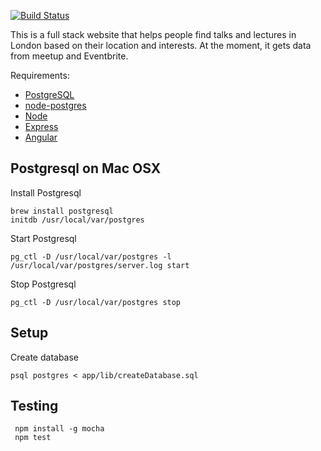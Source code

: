 [![Build Status](https://travis-ci.org/PaulinaStypinska/talks-and-lectures-app.svg)](https://travis-ci.org/PaulinaStypinska/talks-and-lectures-app)

This is a full stack website that helps people find talks and lectures in London based on their location and interests. At the moment, it gets data from meetup and Eventbrite.

Requirements:

- [PostgreSQL](http://www.postgresql.org/download/)
- [node-postgres](https://github.com/brianc/node-postgres)
- [Node](https://nodejs.org/en/)
- [Express](http://expressjs.com/)
- [Angular](https://angularjs.org/)


Postgresql on Mac OSX
-----------------------

Install Postgresql

    brew install postgresql
    initdb /usr/local/var/postgres

Start Postgresql

    pg_ctl -D /usr/local/var/postgres -l /usr/local/var/postgres/server.log start
    
Stop Postgresql

    pg_ctl -D /usr/local/var/postgres stop

Setup
-----
    
Create database

    psql postgres < app/lib/createDatabase.sql 
    
Testing
-------
     npm install -g mocha
     npm test


